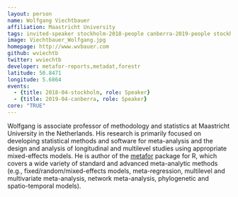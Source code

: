 ```yaml
---
layout: person
name: Wolfgang Viechtbauer
affiliation: Maastricht University
tags: invited-speaker stockholm-2018-people canberra-2019-people stockholm-2018-speaker canberra-2019-speaker
image: Viechtbauer_Wolfgang.jpg
homepage: http://www.wvbauer.com
github: wviechtb
twitter: wviechtb
developer: metafor-reports,metadat,forestr
latitude: 50.8471
longitude: 5.6864
events:
  - {title: 2018-04-stockholm, role: Speaker}
  - {title: 2019-04-canberra, role: Speaker}
core: "TRUE"
---
```

Wolfgang is associate professor of methodology and statistics at Maastricht University in the Netherlands. His research is primarily focused on developing statistical methods and software for meta-analysis and the design and analysis of longitudinal and multilevel studies using appropriate mixed-effects models. He is author of the <a href="http://www.metafor-project.org/" target="_blank" rel="noopener">metafor</a> package for R, which covers a wide variety of standard and advanced meta-analytic methods (e.g., fixed/random/mixed-effects models, meta-regression, multilevel and multivariate meta-analysis, network meta-analysis, phylogenetic and spatio-temporal models).